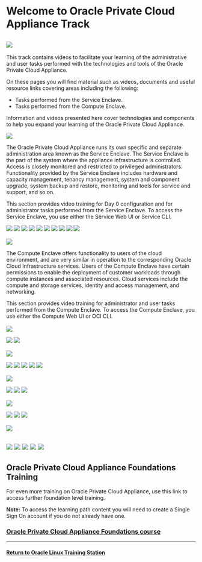 
# Welcome to Oracle Private Cloud Appliance Track

![](../common/images/PCA_header4.png)
---
This track contains videos to facilitate your learning of the administrative and user tasks performed with the technologies and tools of the Oracle Private Cloud Appliance.

On these pages you will find material such as videos, documents and useful resource links covering areas including the following:
- Tasks performed from the Service Enclave.
- Tasks performed from the Compute Enclave.

Information and videos presented here cover technologies and components to help you expand your learning of the Oracle Private Cloud Appliance.

![](../common/images/pca-page-srvencl.png)

The Oracle Private Cloud Appliance runs its own specific and separate administration area known as the Service Enclave. The Service Enclave is the part of the system where the appliance infrastructure is controlled. Access is closely monitored and restricted to privileged administrators. Functionality provided by the Service Enclave includes hardware and capacity management, tenancy management, system and component upgrade, system backup and restore, monitoring and tools for service and support, and so on.

This section provides video training for Day 0 configuration and for administrator tasks performed from the Service Enclave. To access the Service Enclave, you use either the Service Web UI or Service CLI.

[![](../common/images/day0pca_tmp.png)](https://youtu.be/pkeW3uqt11w)
[![](../common/images/servclipca_tmp.png)](https://youtu.be/zgX87aB32qw)
[![](../common/images/authgrppca_tmp.png)](https://youtu.be/QCsCyFWPea0)
[![](../common/images/compnodpca_tmp.png)](https://youtu.be/aQlRAYuLMwo)
[![](../common/images/tenancypca_tmp.png)](https://youtu.be/LBN5NHbpEnk)
[![](../common/images/grafanapca_tmp.png)](https://youtu.be/humJ2jiovBs)
[![](../common/images/lokipca_tmp.png)](https://youtu.be/HiGz8ruDtas)
[![](../common/images/alertspca_tmp.png)](https://youtu.be/Qmj_V8TAQXs)
[![](../common/images/pca_migrating_virtual_machs_video_thumbnail_.png)](https://youtu.be/_YjZMVApxaE)
[![](../common/images/PCA_patching.png)](https://youtu.be/v_5ASLflVxU)
<br>
<br>
![](../common/images/pca-page-compencl.png)

The Compute Enclave offers functionality to users of the cloud environment, and are very similar in operation to the corresponding Oracle Cloud Infrastructure services. Users of the Compute Enclave have certain permissions to enable the deployment of customer workloads through compute instances and associated resources. Cloud services include the compute and storage services, identity and access management, and networking.

This section provides video training for administrator and user tasks performed from the Compute Enclave. To access the Compute Enclave, you use either the Compute Web UI or OCI CLI.
<br>
<br>
![](../common/images/pca-page-oclcli.png)

[![](../common/images/instociclipca_tmp.png)](https://youtu.be/SNtGCBl_yZE)
[![](../common/images/confociclipca_tmp.png)](https://youtu.be/x2iWGXIa-rQ)
<br>
<br>
![](../common/images/pca-page-iam.png)

[![](../common/images/usergrppca_tmp.png)](https://youtu.be/D0CxmJ6pn4U)
[![](../common/images/pca_comp_pol_tmp.png)](https://youtu.be/KV4sQOWXab8)
[![](../common/images/federatingpca_tmp.png)](https://youtu.be/tsBn5UQSJ24)
[![](../common/images/trustedrelypca_tmp.png)](https://youtu.be/wWm4TrPoEtI)
[![](../common/images/sscpca_tmp.png)](https://youtu.be/uZcQk0pUe3s)
<br>
<br>
![](../common/images/pca-page-network.png)

[![](../common/images/createvcnpca_tmp.png)](https://youtu.be/OCasg_HQ3LI)
[![](../common/images/PCA_IG.png)](https://youtu.be/H8GwY7i720A)
[![](../common/images/PCA_LPG.png)](https://youtu.be/pxdkxjajhO0)
<br>
<br>
![](../common/images/pca-page-compinst.png)

[![](../common/images/compinstpca_tmp.png)](https://youtu.be/lxD2w1Chyxg)
[![](../common/images/instconfpca_tmp.png)](https://youtu.be/B4aW0hzDfc4)
[![](../common/images/instpoolpca_tmp.png)](https://youtu.be/VfSKX7WxNX8)
<br>
<br>
![](../common/images/pca-page-storage.png)

[![](../common/images/blkvolpca_tmp.png)](https://youtu.be/s5N6mGxUNew)
[![](../common/images/bootvolpca_tmp.png)](https://youtu.be/Vo4119i8HsU)
[![](../common/images/pca_resizing_block_volumes.png)](https://youtu.be/bO2kM9tSPU0)
[![](../common/images/man_vol_grps.png)](https://youtu.be/YlwfUWbXsT8)
[![](../common/images/pca_managing_backup_policies.png)](https://youtu.be/6R_61dHmCMY)
---
## Oracle Private Cloud Appliance Foundations Training   
For even more training on Oracle Private Cloud Appliance, use this link to access further foundation level training.   

<b>Note:</b> To access the learning path content you will need to create a Single Sign On account if you do not already have one.   

### [Oracle Private Cloud Appliance Foundations course](https://www.oracle.com/goto/pcafoundations)
---
#### [Return to Oracle Linux Training Station](../README.md)
